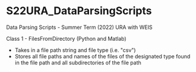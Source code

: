 # S22URA_DataParsingScripts
Data Parsing Scripts - Summer Term (2022) URA with WEIS

Class 1 - FilesFromDirectory (Python and Matlab)
- Takes in a file path string and file type (i.e. "csv")
- Stores all file paths and names of the files of the designated type found in the file path and all subdirectories of the file path

